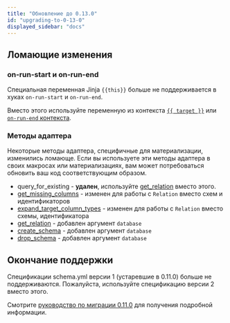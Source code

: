 ```yaml
---
title: "Обновление до 0.13.0"
id: "upgrading-to-0-13-0"
displayed_sidebar: "docs"
---
```


## Ломающие изменения

### on-run-start и on-run-end

Специальная переменная Jinja `{{this}}` больше не поддерживается в хуках `on-run-start` и `on-run-end`.

Вместо этого используйте переменную из контекста [`{{ target }}`](/reference/dbt-jinja-functions/target) или [`on-run-end` контекста](/reference/dbt-jinja-functions/on-run-end-context).

### Методы адаптера

Некоторые методы адаптера, специфичные для материализации, изменились ломающе. Если вы используете эти методы адаптера в своих макросах или <Term id="materialization">материализациях</Term>, вам может потребоваться обновить ваш код соответствующим образом.
  - query_for_existing - **удален**, используйте [get_relation](/reference/dbt-jinja-functions/adapter#get_relation) вместо этого.
  - [get_missing_columns](/reference/dbt-jinja-functions/adapter#get_missing_columns) - изменен для работы с `Relation` вместо схем и идентификаторов
  - [expand_target_column_types](/reference/dbt-jinja-functions/adapter#expand_target_column_types) - изменен для работы с `Relation` вместо схемы, идентификатора
  - [get_relation](/reference/dbt-jinja-functions/adapter#get_relation) - добавлен аргумент `database`
  - [create_schema](/reference/dbt-jinja-functions/adapter#create_schema) - добавлен аргумент `database`
  - [drop_schema](/reference/dbt-jinja-functions/adapter#drop_schema) - добавлен аргумент `database`

## Окончание поддержки

Спецификации schema.yml версии 1 (устаревшие в 0.11.0) больше не поддерживаются. Пожалуйста, используйте спецификацию версии 2 вместо этого.

Смотрите [руководство по миграции 0.11.0](upgrading-to-0-11-0.md#schemayml-v2-syntax) для получения подробной информации.
